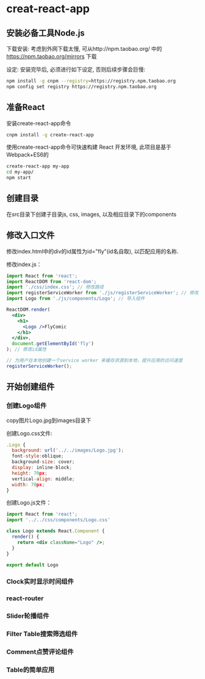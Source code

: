 # creat-react-app
## 安装必备工具Node.js
下载安装: 考虑到外网下载太慢, 可从http://npm.taobao.org/ 中的 https://npm.taobao.org/mirrors 下载

设定: 安装完毕后, 必须进行如下设定, 否则后续步骤会巨慢:

```bash
npm install -g cnpm --registry=https://registry.npm.taobao.org
npm config set registry https://registry.npm.taobao.org  
```

## 准备React
安装create-react-app命令
```bash
cnpm install -g create-react-app
```
使用create-react-app命令可快速构建 React 开发环境, 此项目是基于Webpack+ES6的
```bash
create-react-app my-app
cd my-app/
npm start
```
## 创建目录
在src目录下创建子目录js, css, images, 以及相应目录下的components

## 修改入口文件
修改index.html中的div的id属性为id="fly"(id名自取), 以匹配应用的名称.

修改index.js：
```jsx
import React from 'react';
import ReactDOM from 'react-dom';
import './css/index.css'; // 修改路径
import registerServiceWorker from './js/registerServiceWorker'; // 修改路径
import Logo from './js/components/Logo'; // 导入组件

ReactDOM.render(
  <div>
    <h1>
      <Logo />FlyComic
    </h1>
  </div>,
  document.getElementById('fly')
); // 修改id属性

// 为用户在本地创建一个service worker 来缓存资源到本地，提升应用的访问速度
registerServiceWorker(); 
```

## 开始创建组件

### 创建Logo组件
copy图片Logo.jpg到images目录下

创建Logo.css文件:
```jsx
.Logo {
  background: url('../../images/Logo.jpg');
  font-style:oblique;
  background-size: cover;
  display: inline-block;
  height: 70px;
  vertical-align: middle;
  width: 70px;
}
```
创建Logo.js文件：
```jsx
import React from 'react';
import '../../css/components/Logo.css'

class Logo extends React.Component {
  render() {
    return <div className="Logo" />;
  }
}

export default Logo
```
### Clock实时显示时间组件
### react-router
### Slider轮播组件
### Filter Table搜索筛选组件
### Comment点赞评论组件
### Table的简单应用
